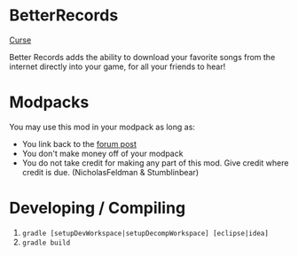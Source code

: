 BetterRecords
=============
[Curse](https://minecraft.curseforge.com/projects/better-records)

Better Records adds the ability to download your favorite songs
from the internet directly into your game, for all your friends to hear!

Modpacks
========
You may use this mod in your modpack as long as:

* You link back to the [forum post](http://www.minecraftforum.net/forums/mapping-and-modding/minecraft-mods/2155190-better-records-download-songs-from-the-internet)
* You don't make money off of your modpack
* You do not take credit for making any part of this mod. Give credit where credit is due. (NicholasFeldman & Stumblinbear)

Developing / Compiling
======================
1. `gradle [setupDevWorkspace|setupDecompWorkspace] [eclipse|idea]`
2. `gradle build`
